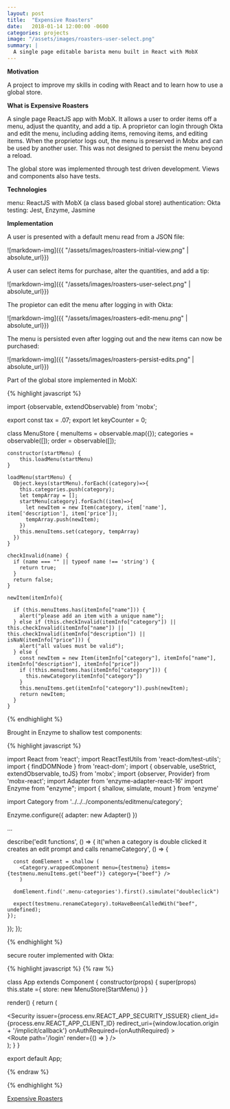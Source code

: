 ```yaml
---
layout: post
title:  "Expensive Roasters"
date:   2018-01-14 12:00:00 -0600
categories: projects
image: "/assets/images/roasters-user-select.png"
summary: |
  A single page editable barista menu built in React with MobX
---
```


**Motivation**

A project to improve my skills in coding with React and to learn how to use a global store.

**What is Expensive Roasters**

A single page ReactJS app with MobX. It allows a user to order items off a menu, adjust the quantity, and add a tip. A proprietor can login through Okta and edit the menu, including adding items, removing items, and editing items. When the proprietor logs out, the menu is preserved in Mobx and can be used by another user. This was not designed to persist the menu beyond a reload. 

The global store was implemented through test driven development. Views and components also have tests.

**Technologies**

menu: ReactJS with MobX (a class based global store)
authentication: Okta
testing: Jest, Enzyme, Jasmine

**Implementation**

A user is presented with a default menu read from a JSON file:

![markdown-img]({{ "/assets/images/roasters-initial-view.png" | absolute_url}})

A user can select items for purchase, alter the quantities, and add a tip:

![markdown-img]({{ "/assets/images/roasters-user-select.png" | absolute_url}})

The propietor can edit the menu after logging in with Okta:

![markdown-img]({{ "/assets/images/roasters-edit-menu.png" | absolute_url}})

The menu is persisted even after logging out and the new items can now be purchased:

![markdown-img]({{ "/assets/images/roasters-persist-edits.png" | absolute_url}})

Part of the global store implemented in MobX:

{% highlight javascript %}

  import {observable, extendObservable} from 'mobx';

  export const tax = .07;
  export let keyCounter = 0;

  class MenuStore {
    menuItems = observable.map({});
    categories = observable([]);
    order = observable([]);


    constructor(startMenu) {
        this.loadMenu(startMenu)
    }

    loadMenu(startMenu) {
      Object.keys(startMenu).forEach((category)=>{
        this.categories.push(category);
        let tempArray = [];
        startMenu[category].forEach((item)=>{
          let newItem = new Item(category, item['name'], item['description'], item['price']);
          tempArray.push(newItem);
        })
        this.menuItems.set(category, tempArray)
      })
    }

    checkInvalid(name) {
      if (name === "" || typeof name !== 'string') {
        return true;
      } 
      return false;
    }

    newItem(itemInfo){

      if (this.menuItems.has(itemInfo["name"])) {
        alert("please add an item with a unique name");
      } else if (this.checkInvalid(itemInfo["category"]) || this.checkInvalid(itemInfo["name"]) || this.checkInvalid(itemInfo["description"]) || isNaN(itemInfo["price"])) {
        alert("all values must be valid");
      } else {
        const newItem = new Item(itemInfo["category"], itemInfo["name"], itemInfo["description"], itemInfo["price"])
        if (!this.menuItems.has(itemInfo["category"])) {
          this.newCategory(itemInfo["category"])
        } 
        this.menuItems.get(itemInfo["category"]).push(newItem);
        return newItem;
      }
    }

{% endhighlight %}

Brought in Enzyme to shallow test components:

{% highlight javascript %}

import React from 'react';
import ReactTestUtils from 'react-dom/test-utils';
import { findDOMNode } from 'react-dom';
import { observable, useStrict, extendObservable, toJS} from 'mobx';
import {observer, Provider} from 'mobx-react';
import Adapter from 'enzyme-adapter-react-16'
import Enzyme from "enzyme";
import { shallow, simulate, mount } from 'enzyme'

import Category from '../../../components/editmenu/category';

Enzyme.configure({ adapter: new Adapter() })


...

  describe('edit functions', () => {
    it('when a category is double clicked it creates an edit prompt and calls renameCategory', () => {

      const domElement = shallow (
        <Category.wrappedComponent menu={testmenu} items={testmenu.menuItems.get("beef")} category={"beef"} />
        )
 
      domElement.find('.menu-categories').first().simulate("doubleclick")

      expect(testmenu.renameCategory).toHaveBeenCalledWith("beef", undefined);
    });
  });
});

{% endhighlight %}

secure router implemented with Okta:

{% highlight javascript %}
{% raw %}

class App extends Component {
  constructor(props) {
    super(props)
    this.state ={
      store: new MenuStore(StartMenu)
    }
  }  

  render() { 
    return (
      <Provider menu={this.state.store} > 
        <section className="App">
          <BrowserRouter>
            <div>
              <Security issuer={process.env.REACT_APP_SECURITY_ISSUER}
                      client_id={process.env.REACT_APP_CLIENT_ID}
                      redirect_uri={window.location.origin + '/implicit/callback'}
                      onAuthRequired={onAuthRequired} >
                <Route path='/' component={Navigation} />     
                <Route path='/' exact={true} component={Menu} />
                <Route path='/login' render={() => <Login baseUrl={process.env.REACT_APP_BASE_URL} />} />
                <SecureRoute path='/editmenu' component={EditMenu} />
                <Route path='/implicit/callback' component={ImplicitCallback} />
                <Route path='/menu' component={Menu} />
            </Security>
          </div>
        </BrowserRouter>
        </section>
      </Provider>
    );
  }
}

export default App;

{% endraw %}

{% endhighlight %}


<a href="https://github.com/ansachs/Expensive-Roasters" target="_blank">Expensive Roasters</a>